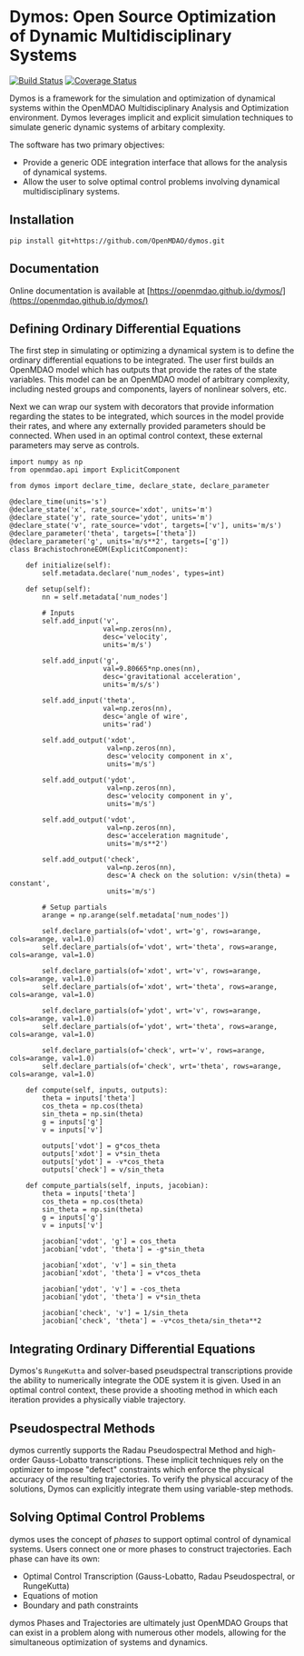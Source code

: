Dymos:  Open Source Optimization of Dynamic Multidisciplinary Systems
=====================================================================

[![Build Status](https://travis-ci.com/OpenMDAO/dymos.svg?token=tUBGTjUY1qBbh4Htx3Sr&branch=master)](https://travis-ci.com/OpenMDAO/dymos) [![Coverage Status](https://coveralls.io/repos/github/OpenMDAO/dymos/badge.svg?branch=master&t=dJxu2Q)](https://coveralls.io/github/OpenMDAO/dymos?branch=master)


Dymos is a framework for the simulation and optimization of dynamical systems within the OpenMDAO Multidisciplinary Analysis and Optimization environment.
Dymos leverages implicit and explicit simulation techniques to simulate generic dynamic systems of arbitary complexity.  

The software has two primary objectives:
- Provide a generic ODE integration interface that allows for the analysis of dynamical systems.
- Allow the user to solve optimal control problems involving dynamical multidisciplinary systems.

Installation
------------

```
pip install git+https://github.com/OpenMDAO/dymos.git
```

Documentation
-------------

Online documentation is available at [https://openmdao.github.io/dymos/](https://openmdao.github.io/dymos/)


Defining Ordinary Differential Equations
----------------------------------------

The first step in simulating or optimizing a dynamical system is to define the ordinary
differential equations to be integrated.  The user first builds an OpenMDAO model which has outputs
that provide the rates of the state variables.  This model can be an OpenMDAO model of arbitrary
complexity, including nested groups and components, layers of nonlinear solvers, etc.

Next we can wrap our system with decorators that provide information regarding the states to be
integrated, which sources in the model provide their rates, and where any externally provided
parameters should be connected.  When used in an optimal control context, these external parameters
may serve as controls.

    import numpy as np
    from openmdao.api import ExplicitComponent
    
    from dymos import declare_time, declare_state, declare_parameter
    
    @declare_time(units='s')
    @declare_state('x', rate_source='xdot', units='m')
    @declare_state('y', rate_source='ydot', units='m')
    @declare_state('v', rate_source='vdot', targets=['v'], units='m/s')
    @declare_parameter('theta', targets=['theta'])
    @declare_parameter('g', units='m/s**2', targets=['g'])
    class BrachistochroneEOM(ExplicitComponent):
    
        def initialize(self):
            self.metadata.declare('num_nodes', types=int)
    
        def setup(self):
            nn = self.metadata['num_nodes']
    
            # Inputs
            self.add_input('v',
                           val=np.zeros(nn),
                           desc='velocity',
                           units='m/s')
    
            self.add_input('g',
                           val=9.80665*np.ones(nn),
                           desc='gravitational acceleration',
                           units='m/s/s')
    
            self.add_input('theta',
                           val=np.zeros(nn),
                           desc='angle of wire',
                           units='rad')
    
            self.add_output('xdot',
                            val=np.zeros(nn),
                            desc='velocity component in x',
                            units='m/s')
    
            self.add_output('ydot',
                            val=np.zeros(nn),
                            desc='velocity component in y',
                            units='m/s')
    
            self.add_output('vdot',
                            val=np.zeros(nn),
                            desc='acceleration magnitude',
                            units='m/s**2')
    
            self.add_output('check',
                            val=np.zeros(nn),
                            desc='A check on the solution: v/sin(theta) = constant',
                            units='m/s')
    
            # Setup partials
            arange = np.arange(self.metadata['num_nodes'])
    
            self.declare_partials(of='vdot', wrt='g', rows=arange, cols=arange, val=1.0)
            self.declare_partials(of='vdot', wrt='theta', rows=arange, cols=arange, val=1.0)
    
            self.declare_partials(of='xdot', wrt='v', rows=arange, cols=arange, val=1.0)
            self.declare_partials(of='xdot', wrt='theta', rows=arange, cols=arange, val=1.0)
    
            self.declare_partials(of='ydot', wrt='v', rows=arange, cols=arange, val=1.0)
            self.declare_partials(of='ydot', wrt='theta', rows=arange, cols=arange, val=1.0)
    
            self.declare_partials(of='check', wrt='v', rows=arange, cols=arange, val=1.0)
            self.declare_partials(of='check', wrt='theta', rows=arange, cols=arange, val=1.0)
    
        def compute(self, inputs, outputs):
            theta = inputs['theta']
            cos_theta = np.cos(theta)
            sin_theta = np.sin(theta)
            g = inputs['g']
            v = inputs['v']
    
            outputs['vdot'] = g*cos_theta
            outputs['xdot'] = v*sin_theta
            outputs['ydot'] = -v*cos_theta
            outputs['check'] = v/sin_theta
    
        def compute_partials(self, inputs, jacobian):
            theta = inputs['theta']
            cos_theta = np.cos(theta)
            sin_theta = np.sin(theta)
            g = inputs['g']
            v = inputs['v']
    
            jacobian['vdot', 'g'] = cos_theta
            jacobian['vdot', 'theta'] = -g*sin_theta
    
            jacobian['xdot', 'v'] = sin_theta
            jacobian['xdot', 'theta'] = v*cos_theta
    
            jacobian['ydot', 'v'] = -cos_theta
            jacobian['ydot', 'theta'] = v*sin_theta
    
            jacobian['check', 'v'] = 1/sin_theta
            jacobian['check', 'theta'] = -v*cos_theta/sin_theta**2
 

Integrating Ordinary Differential Equations
-------------------------------------------

Dymos's `RungeKutta` and solver-based pseudspectral transcriptions
provide the ability to numerically integrate the ODE system it is given.
Used in an optimal control context, these provide a shooting method in 
which each iteration provides a physically viable trajectory.

Pseudospectral Methods
----------------------

dymos currently supports the Radau Pseudospectral Method and high-order
Gauss-Lobatto transcriptions.  These implicit techniques rely on the
optimizer to impose "defect" constraints which enforce the physical
accuracy of the resulting trajectories.  To verify the physical
accuracy of the solutions, Dymos can explicitly integrate them using
variable-step methods.


Solving Optimal Control Problems
--------------------------------

dymos uses the concept of *phases* to support optimal control of dynamical systems.
Users connect one or more phases to construct trajectories.
Each phase can have its own:

- Optimal Control Transcription (Gauss-Lobatto, Radau Pseudospectral, or RungeKutta)
- Equations of motion
- Boundary and path constraints

dymos Phases and Trajectories are ultimately just OpenMDAO Groups that can exist in
a problem along with numerous other models, allowing for the simultaneous
optimization of systems and dynamics.
